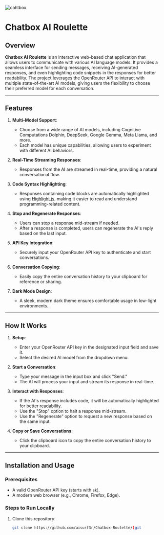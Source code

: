 ![cahtbox](https://github.com/user-attachments/assets/4c4aefd1-e0c3-42fa-a422-9471c597204a)

# Chatbox AI Roulette

## Overview

**Chatbox AI Roulette** is an interactive web-based  chat application that allows users to communicate with various AI language models. It provides a seamless interface for sending messages, receiving AI-generated responses, and even highlighting code snippets in the responses for better readability. The project leverages the OpenRouter API to interact with multiple state-of-the-art AI models, giving users the flexibility to choose their preferred model for each conversation.

---

## Features

1. **Multi-Model Support**:
   - Choose from a wide range of AI models, including Cognitive Computations Dolphin, DeepSeek, Google Gemma, Meta Llama, and more.
   - Each model has unique capabilities, allowing users to experiment with different AI behaviors.

2. **Real-Time Streaming Responses**:
   - Responses from the AI are streamed in real-time, providing a natural conversational flow.

3. **Code Syntax Highlighting**:
   - Responses containing code blocks are automatically highlighted using [Highlight.js](https://highlightjs.org/), making it easier to read and understand programming-related content.

4. **Stop and Regenerate Responses**:
   - Users can stop a response mid-stream if needed.
   - After a response is completed, users can regenerate the AI's reply based on the last input.

5. **API Key Integration**:
   - Securely input your OpenRouter API key to authenticate and start conversations.

6. **Conversation Copying**:
   - Easily copy the entire conversation history to your clipboard for reference or sharing.

7. **Dark Mode Design**:
   - A sleek, modern dark theme ensures comfortable usage in low-light environments.

---

## How It Works

1. **Setup**:
   - Enter your OpenRouter API key in the designated input field and save it.
   - Select the desired AI model from the dropdown menu.

2. **Start a Conversation**:
   - Type your message in the input box and click "Send."
   - The AI will process your input and stream its response in real-time.

3. **Interact with Responses**:
   - If the AI's response includes code, it will be automatically highlighted for better readability.
   - Use the "Stop" option to halt a response mid-stream.
   - Use the "Regenerate" option to request a new response based on the same input.

4. **Copy or Save Conversations**:
   - Click the clipboard icon to copy the entire conversation history to your clipboard.

---

## Installation and Usage

### Prerequisites

- A valid OpenRouter API key (starts with `sk`).
- A modern web browser (e.g., Chrome, Firefox, Edge).

### Steps to Run Locally

1. Clone this repository:
   ```bash
   git clone https://github.com/aisurf3r/Chatbox-Roulette/)git
